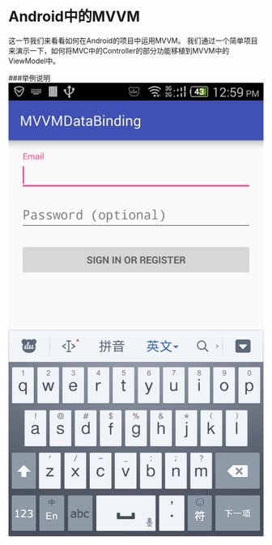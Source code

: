 # Android中的MVVM

这一节我们来看看如何在Android的项目中运用MVVM。
我们通过一个简单项目来演示一下，如何将MVC中的Controller的部分功能移植到MVVM中的ViewModel中。

###举例说明
![sample](../res/chapter1/1-4.png)


